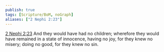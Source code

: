 ```yaml
---
publish: true
tags: [Scripture/BoM, noGraph]
aliases: ["2 Nephi 2:23"]
---
```

[2 Nephi 2:23](https://churchofjesuschrist.org/study/scriptures/bofm/2-ne/2?lang=eng&id=p23#p23) And they would have had no children; wherefore they would have remained in a state of innocence, having no joy, for they knew no misery; doing no good, for they knew no sin.
